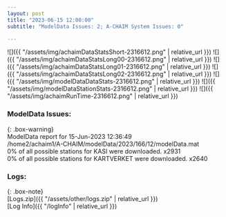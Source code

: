 ```yaml
---
layout: post
title: "2023-06-15 12:00:00"
subtitle: "ModelData Issues: 2; A-CHAIM System Issues: 0"

---
```


![]({{ "/assets/img/achaimDataStatsShort-2316612.png" | relative_url }})
![]({{ "/assets/img/achaimDataStatsLong00-2316612.png" | relative_url }})
![]({{ "/assets/img/achaimDataStatsLong01-2316612.png" | relative_url }})
![]({{ "/assets/img/achaimDataStatsLong02-2316612.png" | relative_url }})
![]({{ "/assets/img/modelDataDataStats-2316612.png" | relative_url }})
![]({{ "/assets/img/modelDataStationStats-2316612.png" | relative_url }})
![]({{ "/assets/img/achaimRunTime-2316612.png" | relative_url }})


### ModelData Issues:  
  
{: .box-warning}  
 ModelData report for 15-Jun-2023 12:36:49   
 /home2/achaim1/A-CHAIM/modelData/2023/166/12/modelData.mat   
 0% of all possible stations for KASI were downloaded. x2931   
 0% of all possible stations for KARTVERKET were downloaded. x2640   
  


### Logs:  
  
{: .box-note}  
[Logs.zip]({{ "/assets/other/logs.zip" | relative_url }})  
[Log Info]({{ "/logInfo" | relative_url }})  
